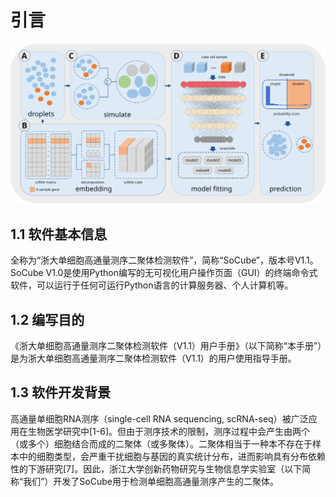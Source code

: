 # 引言

<img src="assets/workflow.svg" alt="SoCube工作流程示意">

## 1.1 软件基本信息

全称为“浙大单细胞高通量测序二聚体检测软件”，简称“SoCube”，版本号V1.1。SoCube V1.0是使用Python编写的无可视化用户操作页面（GUI）的终端命令式软件，可以运行于任何可运行Python语言的计算服务器、个人计算机等。

## 1.2 编写目的

《浙大单细胞高通量测序二聚体检测软件（V1.1）用户手册》（以下简称“本手册”）是为浙大单细胞高通量测序二聚体检测软件（V1.1）的用户使用指导手册。

## 1.3 软件开发背景

高通量单细胞RNA测序（single-cell RNA sequencing, scRNA-seq）被广泛应用在生物医学研究中\[1-6]。但由于测序技术的限制，测序过程中会产生由两个（或多个）细胞结合而成的二聚体（或多聚体）。二聚体相当于一种本不存在于样本中的细胞类型，会严重干扰细胞与基因的真实统计分布，进而影响具有分布依赖性的下游研究\[7]。因此，浙江大学创新药物研究与生物信息学实验室（以下简称“我们”）开发了SoCube用于检测单细胞高通量测序产生的二聚体。
